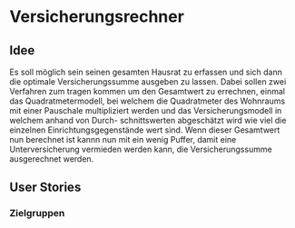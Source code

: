 # Versicherungsrechner

## Idee

Es soll möglich sein seinen gesamten Hausrat zu erfassen und sich dann die optimale Versicherungssumme ausgeben zu lassen.
Dabei sollen zwei Verfahren zum tragen kommen um den Gesamtwert zu errechnen, einmal das Quadratmetermodell, bei welchem die
Quadratmeter des Wohnraums mit einer Pauschale multipliziert werden und das Versicherungsmodell in welchem anhand von Durch-
schnittswerten abgeschätzt wird wie viel die einzelnen Einrichtungsgegenstände wert sind.
Wenn dieser Gesamtwert nun berechnet ist kannn nun mit ein wenig Puffer, damit eine Unterversicherung vermieden werden kann, die Versicherungssumme ausgerechnet werden.

## User Stories

### Zielgruppen

